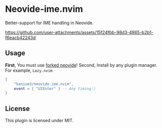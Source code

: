 # Neovide-ime.nvim

Better-support for IME handling in Neovide.


https://github.com/user-attachments/assets/15f24fbb-98d3-4865-b2b1-f6eacb42243d


## Usage
**First**, You must use [forked neovide](https://github.com/kanium3/neovide/tree/ime-handle)!
Second, Install by any plugin manager. For example, `Lazy.nvim`

```lua
{
    "kanium3/neovide-ime.nvim",
    event = { "UIEnter" } -- Any timing:)
}
```

## License

This plugin is licensed under MIT.
